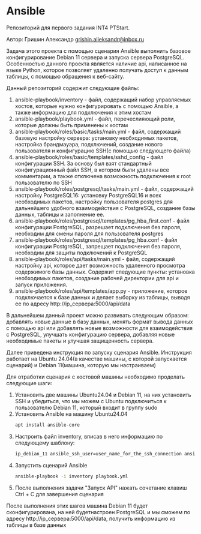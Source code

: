# Ansible

Репозиторий для первого задания INT4 PTStart.

Автор: Гришин Александр grishin.alieksandr@inbox.ru

Задача этого проекта с помощью сценария Ansible выполнить базовое конфигурирование Debian 11 сервера и запуска сервера PostgreSQL. Особенностью данного проекта является наличие api, написанное на языке Python, которое позволяет удаленно получать доступ к данным таблицы, с помощью обращения к веб-сайту.

Данный репозиторий содержит следующие файлы:
1) ansible-playbook/inventory - файл, содержащий набор управляемых хостов, которые нужно конфигурировать с помощью Ansible, а также информацию для подключения к этим хостам
2) ansible-playbook/playbook.yml - файл, перечеслияющий роли, которые должны быть применены к хостам
3) ansible-playbook/roles/basic/tasks/main.yml - файл, содержащий базовую настройку сервера: установку необходимых пакетов, настройка брандмауэра, подключений, создание нового пользователя и конфигурацию SSH(с помощью следующего файла)
4) ansible-playbook/roles/basic/templates/sshd_config - файл конфигурации SSH. За основу был взят стандартный конфигурационный файл SSH, в котором были удалены все комментарии, а также отключена возможность подключения к root пользователю по SSH
5) ansible-playbook/roles/postgresql/tasks/main.yml - файл, содержащий настройку PostgreSQL16: установку PostgreSQL16 и всех необходимых пакетов, настройку пользователя postgres для дальнейшего удобного взаимодействия с PostgreSQL, создание базы данных, таблицы и заполнение ее.
6) ansible-playbook/roles/postgresql/templates/pg_hba_first.conf - файл конфигурации PostgreSQL, разрешает подключения без пароля, необходим для смены пароля для пользователя postgres
7) ansible-playbook/roles/postgresql/templates/pg_hba.conf - файл конфигурации PostgreSQL, запрещает подключения без пароля, необходим для защиты подключений к PostgreSQL
8) ansible-playbook/roles/api/tasks/main.yml - файл, содержащий настройку api, которое дает возможность удаленного просмотра содержимого базы данных. Содержит следующие пункты: установка необходимых пакетов, создание рабочей директории для api и запуск приложения.
9) ansible-playbook/roles/api/templates/app.py - приложение, которое подключается к базе данных и делает выборку из таблицы, выводя ее по адресу http://ip_сервера:5000/api/data

В дальнейшем данный проект можно развивать следующим образом: добавлять новые данные в базу данных, менять формат вывода данных с помощью api или добавлять новые возможности для взаимодействия с PostgreSQL, улучшать конфигурацию сервера, добавляя новые необходимые пакеты и улучшая защищенность сервера.

Далее приведена инструкция по запуску сценария Ansible. Инструкция работает на Ubuntu 24.04(в качестве машины, с которой запускается сценарий) и Debian 11(машина, которую мы настраиваем)

Для отработки сценария с хостовой машины необходимо проделать следующие шаги:

1) Установить две машины Ubuntu24.04 и Debian 11, на них установить SSH и убедиться, что мы можем с Ubuntu подключиться к пользователю Debian 11, который входит в группу sudo
2) Установить Ansible на машину Ubuntu24.04
     ```bash
   apt install ansible-core
     ```
3) Настроить файл inventory, вписав в него информацию по следующему шаблону:
     ```bash
   ip_debian_11 ansible_ssh_user=user_name_for_the_ssh_connection ansible_ssh_pass=user_password_for_connecting_via_ssh ansible_become_pass=password_for_privilege_escalation
     ```
4) Запустить сценарий Ansible
     ```bash
   ansible-playbook -i inventory playbook.yml
     ```
5) После выполнения задачи "Запуск API" нажать сочетание клавиш Ctrl + C для завершения сценария

После выполнения этих шагов машина Debian 11 будет сконфигурирована, на ней будетнастроен PostgreSQL и мы сможем по адресу http://ip_сервера:5000/api/data, получить информацию из таблицы в базе данных
